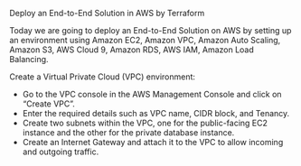 Deploy an End-to-End Solution in AWS by Terraform

Today we are going to deploy an End-to-End Solution on AWS by setting up an environment using Amazon EC2, Amazon VPC, Amazon Auto Scaling, Amazon S3, AWS Cloud 9, Amazon RDS, AWS IAM, Amazon Load Balancing.

Create a Virtual Private Cloud (VPC) environment:

* Go to the VPC console in the AWS Management Console and click on “Create VPC”.
* Enter the required details such as VPC name, CIDR block, and Tenancy.
* Create two subnets within the VPC, one for the public-facing EC2 instance and the other for the private database instance.
* Create an Internet Gateway and attach it to the VPC to allow incoming and outgoing traffic.

